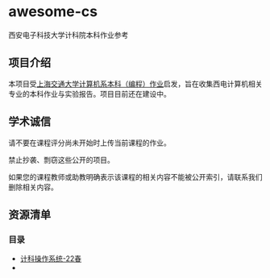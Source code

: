 # awesome-cs

西安电子科技大学计科院本科作业参考


## 项目介绍

本项目受[上海交通大学计算机系本科（编程）作业](https://github.com/SJTU-CSE/awesome-cs)启发，旨在收集西电计算机相关专业的本科作业与实验报告。项目目前还在建设中。

## 学术诚信

请不要在课程评分尚未开始时上传当前课程的作业。

禁止抄袭、剽窃这些公开的项目。

如果您的课程教师或助教明确表示该课程的相关内容不能被公开索引，请联系我们删除相关内容。

## 资源清单

### 目录

- [计科操作系统-22春](https://github.com/XDU-awesome-cs/awesome-cs/tree/main/CS_OS_22Spring/%E5%AE%9E%E9%AA%8C%E6%8A%A5%E5%91%8A)
- 
